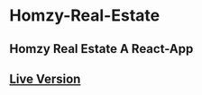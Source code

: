 # Homzy-Real-Estate
## Homzy Real Estate A React-App
## <a href="https://h0ssamahmed.github.io/Homzy/">Live Version</a>
